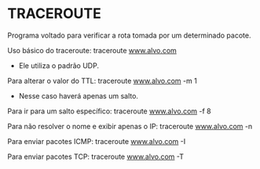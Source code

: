 # TRACEROUTE

Programa voltado para verificar a rota tomada por um determinado pacote.

Uso básico do traceroute:
traceroute www.alvo.com
* Ele utiliza o padrão UDP.

Para alterar o valor do TTL:
traceroute www.alvo.com -m 1
* Nesse caso haverá apenas um salto.

Para ir para um salto específico:
traceroute www.alvo.com -f 8

Para não resolver o nome e exibir apenas o IP:
traceroute www.alvo.com -n

Para enviar pacotes ICMP:
traceroute www.alvo.com -I

Para enviar pacotes TCP:
traceroute www.alvo.com -T


